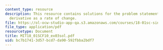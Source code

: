 ```yaml
---
content_type: resource
description: This resource contains solutions for the problem statements related to
  derivative as a rate of change.
file: https://ol-ocw-studio-app-qa.s3.amazonaws.com/courses/18-01sc-single-variable-calculus-fall-2010/bc7b17413d57bcd7da90592fbba2bdf7_MIT18_01SCF10_ex03sol.pdf
file_type: application/pdf
resourcetype: Document
title: MIT18_01SCF10_ex03sol.pdf
uid: bc7b1741-3d57-bcd7-da90-592fbba2bdf7
---
```

